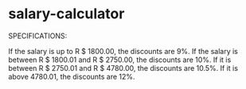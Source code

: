 # salary-calculator

SPECIFICATIONS: 

If the salary is up to R $ 1800.00, the discounts are 9%.
If the salary is between R $ 1800.01 and R $ 2750.00, the discounts are 10%.
If it is between R $ 2750.01 and R $ 4780.00, the discounts are 10.5%.
If it is above 4780.01, the discounts are 12%.
